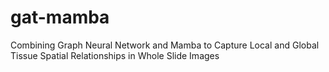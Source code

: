 # gat-mamba
Combining Graph Neural Network and Mamba to Capture Local and Global Tissue Spatial Relationships in Whole Slide Images
